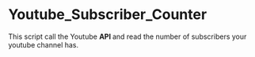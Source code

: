 # Youtube_Subscriber_Counter
This script call the Youtube <strong> API </strong> and read the number of subscribers your youtube channel has.
